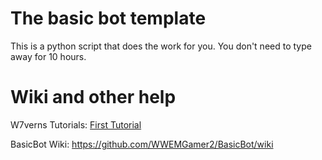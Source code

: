 # The basic bot template

This is a python script that does the work for you.
You don't need to type away for 10 hours.

# Wiki and other help

W7verns Tutorials: [First Tutorial](https://www.youtube.com/watch?v=L95B9xbSciU&ab_channel=W7vern) 

BasicBot Wiki: https://github.com/WWEMGamer2/BasicBot/wiki
